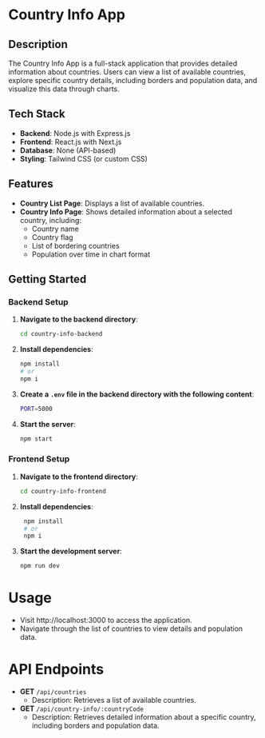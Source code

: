 # Country Info App

## Description

The Country Info App is a full-stack application that provides detailed information about countries. Users can view a list of available countries, explore specific country details, including borders and population data, and visualize this data through charts.

## Tech Stack

- **Backend**: Node.js with Express.js
- **Frontend**: React.js with Next.js
- **Database**: None (API-based)
- **Styling**: Tailwind CSS (or custom CSS)

## Features

- **Country List Page**: Displays a list of available countries.
- **Country Info Page**: Shows detailed information about a selected country, including:
  - Country name
  - Country flag
  - List of bordering countries
  - Population over time in chart format

## Getting Started

### Backend Setup

1. **Navigate to the backend directory**:
   ```bash
   cd country-info-backend
2. **Install dependencies**:
    ```bash
    npm install
    # or
    npm i
3. **Create a ```.env``` file in the backend directory with the following content**:
   ```bash
   PORT=5000
4. **Start the server**:
    ```bash
    npm start
### Frontend Setup

1. **Navigate to the frontend directory**:
   ```bash
   cd country-info-frontend
2. **Install dependencies**:
   ```bash
    npm install
    # or
    npm i
3. **Start the development server**:
    ```bash
    npm run dev
# Usage
- Visit http://localhost:3000 to access the application.
- Navigate through the list of countries to view details and population data.

# API Endpoints
- **GET** ```/api/countries``` 
    - Description: Retrieves a list of available countries.
- **GET** ```/api/country-info/:countryCode```
    - Description: Retrieves detailed information about a specific country, including borders and population data.